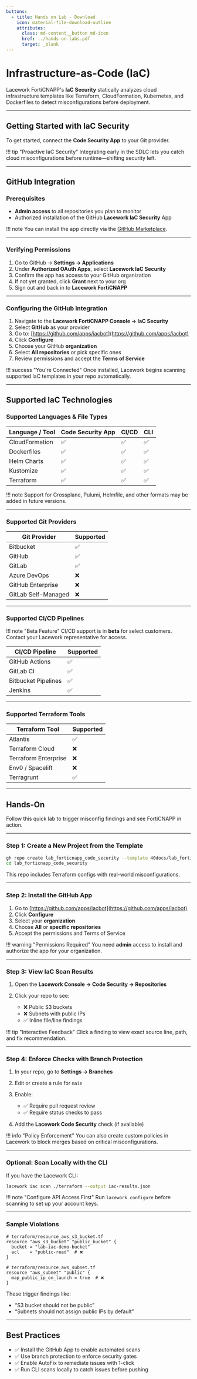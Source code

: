 ```yaml
---
buttons:
  - title: Hands on Lab - Download
    icon: material-file-download-outline
    attributes:
      class: md-content__button md-icon
      href: ../hands-on-labs.pdf
      target: _blank
---
```


# Infrastructure-as-Code (IaC)

Lacework FortiCNAPP's **IaC Security** statically analyzes cloud infrastructure templates like Terraform, CloudFormation, Kubernetes, and Dockerfiles to detect misconfigurations before deployment.

---

## Getting Started with IaC Security

To get started, connect the **Code Security App** to your Git provider.

!!! tip "Proactive IaC Security"
    Integrating early in the SDLC lets you catch cloud misconfigurations before runtime—shifting security left.

---

## GitHub Integration

### Prerequisites

* **Admin access** to all repositories you plan to monitor
* Authorized installation of the GitHub **Lacework IaC Security** App

!!! note
    You can install the app directly via the [GitHub Marketplace](https://github.com/apps/iacbot).

---

### Verifying Permissions

1. Go to GitHub → **Settings → Applications**
2. Under **Authorized OAuth Apps**, select **Lacework IaC Security**
3. Confirm the app has access to your GitHub organization
4. If not yet granted, click **Grant** next to your org
5. Sign out and back in to **Lacework FortiCNAPP**

---

### Configuring the GitHub Integration

1. Navigate to the **Lacework FortiCNAPP Console → IaC Security**
2. Select **GitHub** as your provider
3. Go to: [https://github.com/apps/iacbot](https://github.com/apps/iacbot)
4. Click **Configure**
5. Choose your GitHub **organization**
6. Select **All repositories** or pick specific ones
7. Review permissions and accept the **Terms of Service**

!!! success "You're Connected"
    Once installed, Lacework begins scanning supported IaC templates in your repo automatically.

---

## Supported IaC Technologies

### Supported Languages & File Types

| **Language / Tool** | Code Security App | CI/CD | CLI |
| ------------------- | ----------------- | ----- | --- |
| CloudFormation      | ✅                 | ✅     | ✅   |
| Dockerfiles         | ✅                 | ✅     | ✅   |
| Helm Charts         | ✅                 | ✅     | ✅   |
| Kustomize           | ✅                 | ✅     | ✅   |
| Terraform           | ✅                 | ✅     | ✅   |

!!! note
    Support for Crossplane, Pulumi, Helmfile, and other formats may be added in future versions.

---

### Supported Git Providers

| Git Provider        | Supported |
| ------------------- | --------- |
| Bitbucket           | ✅         |
| GitHub              | ✅         |
| GitLab              | ✅         |
| Azure DevOps        | ❌         |
| GitHub Enterprise   | ❌         |
| GitLab Self-Managed | ❌         |

---

### Supported CI/CD Pipelines

!!! note "Beta Feature"
    CI/CD support is in **beta** for select customers. Contact your Lacework representative for access.

| CI/CD Pipeline      | Supported |
| ------------------- | --------- |
| GitHub Actions      | ✅         |
| GitLab CI           | ✅         |
| Bitbucket Pipelines | ✅         |
| Jenkins             | ✅         |

---

### Supported Terraform Tools

| Terraform Tool       | Supported |
| -------------------- | --------- |
| Atlantis             | ✅         |
| Terraform Cloud      | ❌         |
| Terraform Enterprise | ❌         |
| Env0 / Spacelift     | ❌         |
| Terragrunt           | ✅         |

---

## Hands-On

Follow this quick lab to trigger misconfig findings and see FortiCNAPP in action.

---

### Step 1: Create a New Project from the Template

```bash
gh repo create lab_forticnapp_code_security --template 40docs/lab_forticnapp_code_security --public
cd lab_forticnapp_code_security
```

This repo includes Terraform configs with real-world misconfigurations.

---

### Step 2: Install the GitHub App

1. Go to [https://github.com/apps/iacbot](https://github.com/apps/iacbot)
2. Click **Configure**
3. Select your **organization**
4. Choose **All** or **specific repositories**
5. Accept the permissions and Terms of Service

!!! warning "Permissions Required"
    You need **admin** access to install and authorize the app for your organization.

---

### Step 3: View IaC Scan Results

1. Open the **Lacework Console → Code Security → Repositories**
2. Click your repo to see:

   * ❌ Public S3 buckets
   * ❌ Subnets with public IPs
   * ✅ Inline file/line findings

!!! tip "Interactive Feedback"
    Click a finding to view exact source line, path, and fix recommendation.

---

### Step 4: Enforce Checks with Branch Protection

1. In your repo, go to **Settings → Branches**
2. Edit or create a rule for `main`
3. Enable:

   * ✅ Require pull request review
   * ✅ Require status checks to pass
4. Add the **Lacework Code Security** check (if available)

!!! info "Policy Enforcement"
    You can also create custom policies in Lacework to block merges based on critical misconfigurations.

---

### Optional: Scan Locally with the CLI

If you have the Lacework CLI:

```bash
lacework iac scan ./terraform --output iac-results.json
```

!!! note "Configure API Access First"
    Run `lacework configure` before scanning to set up your account keys.

---

### Sample Violations

```hcl
# terraform/resource_aws_s3_bucket.tf
resource "aws_s3_bucket" "public_bucket" {
  bucket = "lab-iac-demo-bucket"
  acl    = "public-read"  # ❌
}
```

```hcl
# terraform/resource_aws_subnet.tf
resource "aws_subnet" "public" {
  map_public_ip_on_launch = true  # ❌
}
```

These trigger findings like:

* “S3 bucket should not be public”
* “Subnets should not assign public IPs by default”

---

## Best Practices

* ✅ Install the GitHub App to enable automated scans
* ✅ Use branch protection to enforce security gates
* ✅ Enable AutoFix to remediate issues with 1-click
* ✅ Run CLI scans locally to catch issues before pushing
